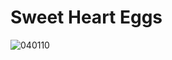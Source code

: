 # Sweet Heart Eggs
![040110](https://user-images.githubusercontent.com/50277379/140747541-49469a72-4d92-43ad-a8ed-ed88be668092.jpg)
